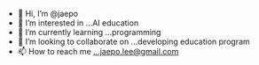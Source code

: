 - 👋 Hi, I’m @jaepo
- 👀 I’m interested in ...AI education
- 🌱 I’m currently learning ...programming
- 💞️ I’m looking to collaborate on ...developing education program
- 📫 How to reach me ...jaepo.lee@gmail.com

<!---
jaepo/jaepo is a ✨ special ✨ repository because its `README.md` (this file) appears on your GitHub profile.
You can click the Preview link to take a look at your changes.
--->
